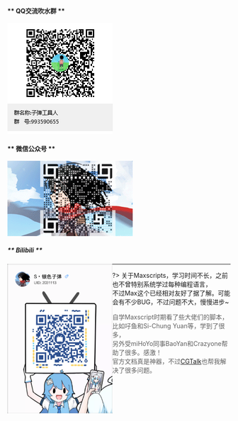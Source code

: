 <!--
 * @Description: 
 * @Author: Bullet.S
 * @Date: 2019-12-16 12:50:39
 * @LastEditors  : Bullet.S
 * @LastEditTime : 2019-12-19 14:04:12
 * @Email: animator.bullet@foxmail.com
 -->

<!-- tabs:start -->

#### ** QQ交流吹水群 **

![preview_2](_img/QQ.png)  

#### ** 微信公众号 **

![preview_1](_img/WeChat.gif)  

##### ** Bilibili **

<img src="_img/Bilibili.png" width = "237" height = "336.75" div align=left />

<!-- tabs:end -->

---

?> 关于Maxscripts，学习时间不长，之前也不曾特别系统学过每种编程语言，  
不过Max这个已经相对友好了据了解。可能会有不少BUG，不过问题不大，慢慢进步~

> 自学Maxscript时期看了些大佬们的脚本，比如吇鱼和Si-Chung Yuan等，学到了很多，  
> 另外受miHoYo同事BaoYan和Crazyone帮助了很多。感激！  
> 官方文档真是神器，不过[CGTalk](https://forums.cgsociety.org/c/autodesk/3dsmax-sdk-and-maxscript)也帮我解决了很多问题。
